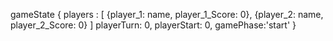 gameState 
{ 
players : [
    {player_1: name, player_1_Score: 0},
    {player_2: name, player_2_Score: 0}
]
playerTurn: 0, 
playerStart: 0, 
gamePhase:'start' 
}
